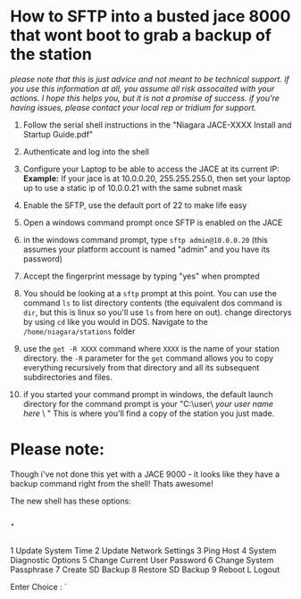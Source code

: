 # How to SFTP into a busted jace 8000 that wont boot to grab a backup of the station

*please note that this is just advice and not meant to be technical support.  if you use this information at all, you assume all risk assocaited with your actions.  I hope this helps you, but it is not a promise of success.  if you're having issues, please contact your local rep or tridium for support.*

1) Follow the serial shell instructions in the "Niagara JACE-XXXX Install and Startup Guide.pdf"

2) Authenticate and log into the shell

3) Configure your Laptop to be able to access the JACE at its current IP:
    **Example:** If your jace is at 10.0.0.20, 255.255.255.0, then set your laptop up to use a static ip of 10.0.0.21 with the same subnet mask

5) Enable the SFTP, use the default port of 22 to make life easy

6) Open a windows command prompt once SFTP is enabled on the JACE

7) in the windows command prompt, type `sftp admin@10.0.0.20` (this assumes your platform account is named "admin" and you have its password)

8) Accept the fingerprint message by typing "yes" when prompted

9) You should be looking at a `sftp` prompt at this point.  You can use the command `ls` to list directory contents (the equivalent dos command is `dir`, but this is linux so you'll use `ls` from here on out).  change directorys by using `cd` like you would in DOS.  Navigate to the `/home/niagara/stations` folder

10) use the `get -R XXXX` command where `XXXX` is the name of your station directory.  the `-R` parameter for the `get` command allows you to copy everything recursively from that directory and all its subsequent subdirectories and files.

11) if you started your command prompt in windows, the default launch directory for the command prompt is your "C:\user\ *your user name here* \ " This is where you'll find a copy of the station you just made. 

# Please note:

Though i've not done this yet with a JACE 9000 - it looks like they have a backup command right from the shell!  Thats awesome! 

The new shell has these options:

`
---------------------------------------------------
1   Update System Time
2   Update Network Settings
3   Ping Host
4   System Diagnostic Options
5   Change Current User Password
6   Change System Passphrase
7   Create SD Backup
8   Restore SD Backup
9   Reboot
L   Logout

Enter Choice :
`
